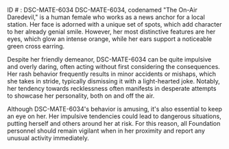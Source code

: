 ID # : DSC-MATE-6034
DSC-MATE-6034, codenamed "The On-Air Daredevil," is a human female who works as a news anchor for a local station. Her face is adorned with a unique set of spots, which add character to her already genial smile. However, her most distinctive features are her eyes, which glow an intense orange, while her ears support a noticeable green cross earring.

Despite her friendly demeanor, DSC-MATE-6034 can be quite impulsive and overly daring, often acting without first considering the consequences. Her rash behavior frequently results in minor accidents or mishaps, which she takes in stride, typically dismissing it with a light-hearted joke. Notably, her tendency towards recklessness often manifests in desperate attempts to showcase her personality, both on and off the air.

Although DSC-MATE-6034's behavior is amusing, it's also essential to keep an eye on her. Her impulsive tendencies could lead to dangerous situations, putting herself and others around her at risk. For this reason, all Foundation personnel should remain vigilant when in her proximity and report any unusual activity immediately.
